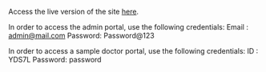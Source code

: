 Access the live version of the site [here](http://hospital-management-system.infinityfreeapp.com/).

In order to access the admin portal, use the following credentials:
Email   : admin@mail.com
Password: Password@123

In order to access a sample doctor portal, use the following credentials:
ID      : YDS7L
Password: password
